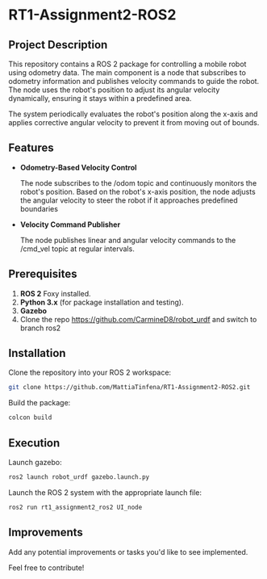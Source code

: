 
# RT1-Assignment2-ROS2

## Project Description

This repository contains a ROS 2 package for controlling a mobile robot using odometry data. The main component is a node that subscribes to odometry information and publishes velocity commands to guide the robot. The node uses the robot's position to adjust its angular velocity dynamically, ensuring it stays within a predefined area.

The system periodically evaluates the robot's position along the x-axis and applies corrective angular velocity to prevent it from moving out of bounds.

## Features

- **Odometry-Based Velocity Control**

    The node subscribes to the /odom topic and continuously monitors the robot's position.
    Based on the robot's x-axis position, the node adjusts the angular velocity to steer the robot if it approaches predefined boundaries

- **Velocity Command Publisher**

    The node publishes linear and angular velocity commands to the /cmd_vel topic at regular intervals.

## Prerequisites

1. **ROS 2** Foxy installed.
2. **Python 3.x** (for package installation and testing).
3. **Gazebo**
4. Clone the repo https://github.com/CarmineD8/robot_urdf and switch to branch ros2

## Installation

Clone the repository into your ROS 2 workspace:

```bash
git clone https://github.com/MattiaTinfena/RT1-Assignment2-ROS2.git
```

Build the package:

```bash
colcon build
```

## Execution

Launch gazebo:

```bash
ros2 launch robot_urdf gazebo.launch.py
```
Launch the ROS 2 system with the appropriate launch file:

```bash
ros2 run rt1_assignment2_ros2 UI_node
```

## Improvements

Add any potential improvements or tasks you'd like to see implemented.

Feel free to contribute!